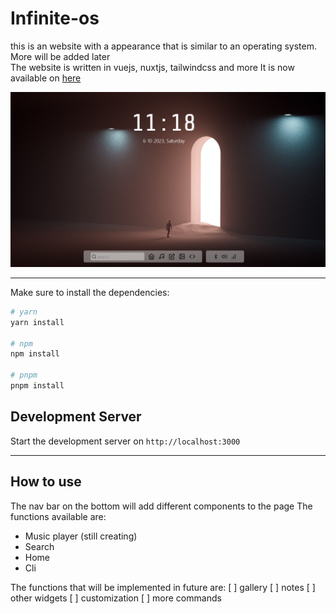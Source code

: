 # Infinite-os

this is an website with a appearance that is similar to an operating system. More will be added later <br/>
The website is written in vuejs, nuxtjs, tailwindcss and more
It is now available on [here](https://infiniteos.netlify.app)

![the image](/media/screenshot.png)

---

Make sure to install the dependencies:

```bash
# yarn
yarn install

# npm
npm install

# pnpm
pnpm install
```

## Development Server

Start the development server on `http://localhost:3000`

---
## How to use
The nav bar on the bottom will add different components to the page
The functions available are:
- Music player (still creating)
- Search
- Home
- Cli

The functions that will be implemented in future are:
[ ] gallery
[ ] notes
[ ] other widgets
[ ] customization
[ ] more commands